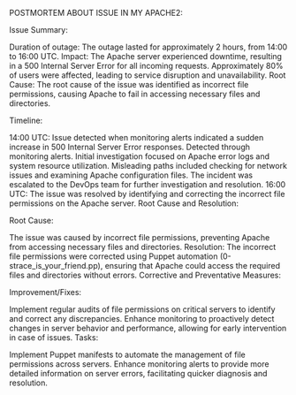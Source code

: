 POSTMORTEM ABOUT ISSUE IN MY APACHE2:


Issue Summary:

Duration of outage: The outage lasted for approximately 2 hours, from 14:00 to 16:00 UTC.
Impact: The Apache server experienced downtime, resulting in a 500 Internal Server Error for all incoming requests. Approximately 80% of users were affected, leading to service disruption and unavailability.
Root Cause: The root cause of the issue was identified as incorrect file permissions, causing Apache to fail in accessing necessary files and directories.

Timeline:

14:00 UTC: Issue detected when monitoring alerts indicated a sudden increase in 500 Internal Server Error responses.
Detected through monitoring alerts.
Initial investigation focused on Apache error logs and system resource utilization.
Misleading paths included checking for network issues and examining Apache configuration files.
The incident was escalated to the DevOps team for further investigation and resolution.
16:00 UTC: The issue was resolved by identifying and correcting the incorrect file permissions on the Apache server.
Root Cause and Resolution:

Root Cause: 

The issue was caused by incorrect file permissions, preventing Apache from accessing necessary files and directories.
Resolution: The incorrect file permissions were corrected using Puppet automation (0-strace_is_your_friend.pp), ensuring that Apache could access the required files and directories without errors.
Corrective and Preventative Measures:

Improvement/Fixes:

Implement regular audits of file permissions on critical servers to identify and correct any discrepancies.
Enhance monitoring to proactively detect changes in server behavior and performance, allowing for early intervention in case of issues.
Tasks:

Implement Puppet manifests to automate the management of file permissions across servers.
Enhance monitoring alerts to provide more detailed information on server errors, facilitating quicker diagnosis and resolution.



